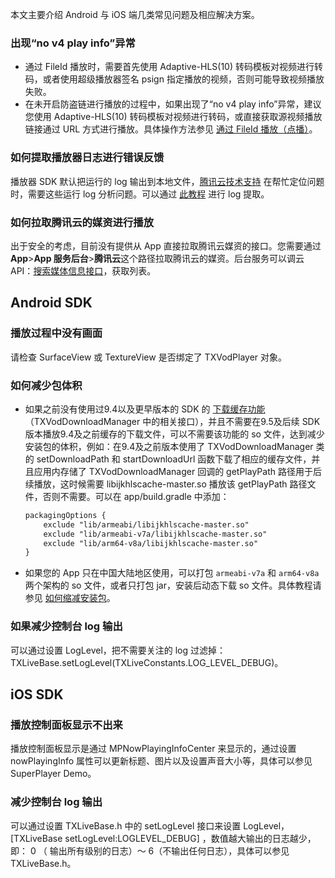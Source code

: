 本文主要介绍 Android 与 iOS 端几类常见问题及相应解决方案。

### 出现“no v4 play info”异常
- 通过 FileId 播放时，需要首先使用 Adaptive-HLS(10) 转码模板对视频进行转码，或者使用超级播放器签名 psign 指定播放的视频，否则可能导致视频播放失败。
- 在未开启防盗链进行播放的过程中，如果出现了“no v4 play info”异常，建议您使用 Adaptive-HLS(10)  转码模板对视频进行转码，或直接获取源视频播放链接通过 URL 方式进行播放。具体操作方法参见 [通过 FileId 播放（点播）](https://cloud.tencent.com/document/product/881/20213#fileid)。

### 如何提取播放器日志进行错误反馈
播放器 SDK 默认把运行的 log 输出到本地文件，[腾讯云技术支持](https://cloud.tencent.com/document/product/266/19905) 在帮忙定位问题时，需要这些运行 log 分析问题。可以通过 [此教程](https://cloud.tencent.com/developer/article/1502366) 进行 log 提取。

### 如何拉取腾讯云的媒资进行播放

出于安全的考虑，目前没有提供从 App 直接拉取腾讯云媒资的接口。您需要通过 **App**>**App 服务后台**>**腾讯云**这个路径拉取腾讯云的媒资。后台服务可以调云 API：[搜索媒体信息接口](https://cloud.tencent.com/document/product/266/31813)，获取列表。

## Android SDK

### 播放过程中没有画面

请检查 SurfaceView 或 TextureView 是否绑定了 TXVodPlayer 对象。

### 如何减少包体积

- 如果之前没有使用过9.4以及更早版本的 SDK 的 [下载缓存功能](https://cloud.tencent.com/document/product/881/20216#13.E3.80.81.E7.A6.BB.E7.BA.BF.E7.BC.93.E5.AD.98)（TXVodDownloadManager 中的相关接口），并且不需要在9.5及后续 SDK 版本播放9.4及之前缓存的下载文件，可以不需要该功能的 so 文件，达到减少安装包的体积，例如：在9.4及之前版本使用了 TXVodDownloadManager 类的 setDownloadPath 和 startDownloadUrl 函数下载了相应的缓存文件，并且应用内存储了 TXVodDownloadManager 回调的 getPlayPath 路径用于后续播放，这时候需要 libijkhlscache-master.so 播放该 getPlayPath 路径文件，否则不需要。可以在 app/build.gradle 中添加：
  ```xml
  packagingOptions {
      exclude "lib/armeabi/libijkhlscache-master.so"
      exclude "lib/armeabi-v7a/libijkhlscache-master.so"
      exclude "lib/arm64-v8a/libijkhlscache-master.so"
  }
  ```

- 如果您的 App 只在中国大陆地区使用，可以打包 `armeabi-v7a` 和 `arm64-v8a` 两个架构的 so 文件，或者只打包 jar，安装后动态下载 so 文件。具体教程请参见 [如何缩减安装包](https://cloud.tencent.com/document/product/647/34400#android-.E5.B9.B3.E5.8F.B0.E5.A6.82.E4.BD.95.E7.BC.A9.E5.87.8F.E5.AE.89.E8.A3.85.E5.8C.85.E4.BD.93.E7.A7.AF.EF.BC.9F)。

### 如果减少控制台 log 输出

可以通过设置 LogLevel，把不需要关注的 log 过滤掉：TXLiveBase.setLogLevel(TXLiveConstants.LOG_LEVEL_DEBUG)。

## iOS SDK

### 播放控制面板显示不出来

播放控制面板显示是通过  MPNowPlayingInfoCenter 来显示的，通过设置 nowPlayingInfo 属性可以更新标题、图片以及设置声音大小等，具体可以参见 SuperPlayer Demo。

### 减少控制台 log 输出

可以通过设置 TXLiveBase.h 中的 setLogLevel 接口来设置 LogLevel，[TXLiveBase setLogLevel:LOGLEVEL_DEBUG] ，数值越大输出的日志越少，即： 0 （ 输出所有级别的日志）～  6（不输出任何日志），具体可以参见 TXLiveBase.h。

